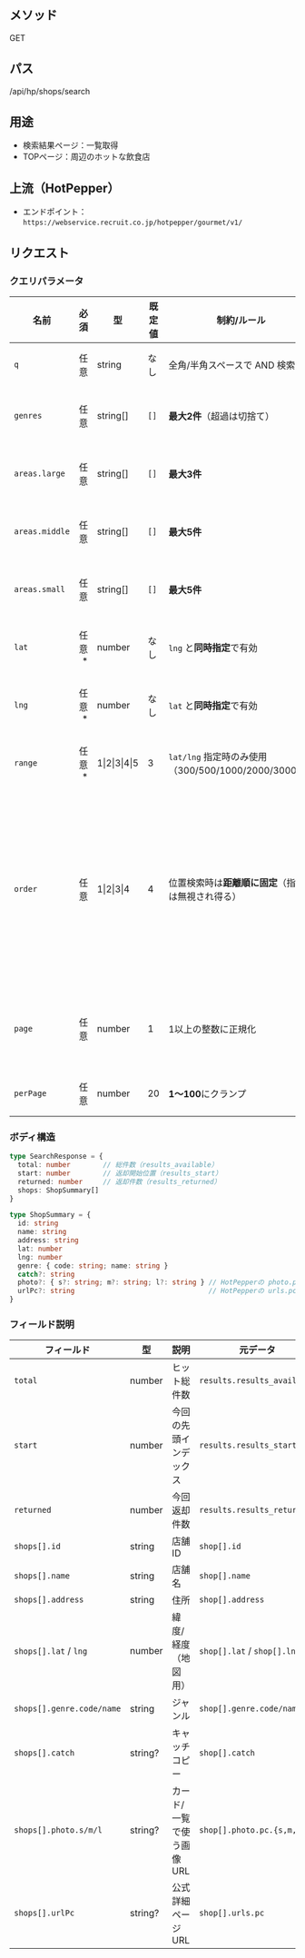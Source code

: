 ## メソッド
GET
## パス
/api/hp/shops/search
## 用途
- 検索結果ページ：一覧取得
- TOPページ：周辺のホットな飲食店
## 上流（HotPepper）
- エンドポイント：`https://webservice.recruit.co.jp/hotpepper/gourmet/v1/`
## リクエスト
### クエリパラメータ
| 名前             |  必須 | 型             | 既定値  | 制約/ルール                                     | 説明                             | 上流マッピング              |
| -------------- | --: | ------------- | ---- | ------------------------------------------ | ------------------------------ | -------------------- |
| `q`            |  任意 | string        | なし   | 全角/半角スペースで AND 検索                          | フリーワード                         | `keyword`            |
| `genres`       |  任意 | string[]      | `[]` | **最大2件**（超過は切捨て）                           | ジャンルコード                        | `genre`（カンマ結合）       |
| `areas.large`  |  任意 | string[]      | `[]` | **最大3件**                                   | 大エリアコード                        | `large_area`（カンマ結合）  |
| `areas.middle` |  任意 | string[]      | `[]` | **最大5件**                                   | 中エリアコード                        | `middle_area`（カンマ結合） |
| `areas.small`  |  任意 | string[]      | `[]` | **最大5件**                                   | 小エリアコード                        | `small_area`（カンマ結合）  |
| `lat`          | 任意* | number        | なし   | `lng` と**同時指定**で有効                         | 位置検索：緯度                        | `lat`                |
| `lng`          | 任意* | number        | なし   | `lat` と**同時指定**で有効                         | 位置検索：経度                        | `lng`                |
| `range`        | 任意* | 1\|2\|3\|4\|5 | 3    | `lat/lng` 指定時のみ使用（300/500/1000/2000/3000m） | 位置検索の半径                        | `range`              |
| `order`        |  任意 | 1\|2\|3\|4    | 4    | 位置検索時は**距離順に固定**（指定は無視され得る）                | 並び順（1:かな/2:ジャンル/3:小エリア/4:おすすめ） | `order`              |
| `page`         |  任意 | number        | 1    | 1以上の整数に正規化                                 | ページ番号（1始まり）                    | `start` に変換          |
| `perPage`      |  任意 | number        | 20   | **1〜100**にクランプ                             | 1ページ件数                         | `count`              |
### ボディ構造
```ts
type SearchResponse = {
  total: number        // 総件数（results_available）
  start: number        // 返却開始位置（results_start）
  returned: number     // 返却件数（results_returned）
  shops: ShopSummary[]
}

type ShopSummary = {
  id: string
  name: string
  address: string
  lat: number
  lng: number
  genre: { code: string; name: string }
  catch?: string
  photo?: { s?: string; m?: string; l?: string } // HotPepperの photo.pc.*
  urlPc?: string                                 // HotPepperの urls.pc
}
```

### フィールド説明
|フィールド|型|説明|元データ|
|---|---|---|---|
|`total`|number|ヒット総件数|`results.results_available`|
|`start`|number|今回の先頭インデックス|`results.results_start`|
|`returned`|number|今回返却件数|`results.results_returned`|
|`shops[].id`|string|店舗ID|`shop[].id`|
|`shops[].name`|string|店舗名|`shop[].name`|
|`shops[].address`|string|住所|`shop[].address`|
|`shops[].lat` / `lng`|number|緯度/経度（地図用）|`shop[].lat` / `shop[].lng`|
|`shops[].genre.code/name`|string|ジャンル|`shop[].genre.code/name`|
|`shops[].catch`|string?|キャッチコピー|`shop[].catch`|
|`shops[].photo.s/m/l`|string?|カード/一覧で使う画像URL|`shop[].photo.pc.{s,m,l}`|
|`shops[].urlPc`|string?|公式詳細ページURL|`shop[].urls.pc`|
